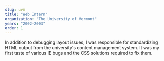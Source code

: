 ```yaml
---
slug: uvm
title: "Web Intern"
organization: "The University of Vermont"
years: "2002–2003"
order: 1
---
```


In addition to debugging layout issues, I was responsible for standardizing HTML output from the university's content management system. It was my first taste of various IE bugs and the CSS solutions required to fix them.